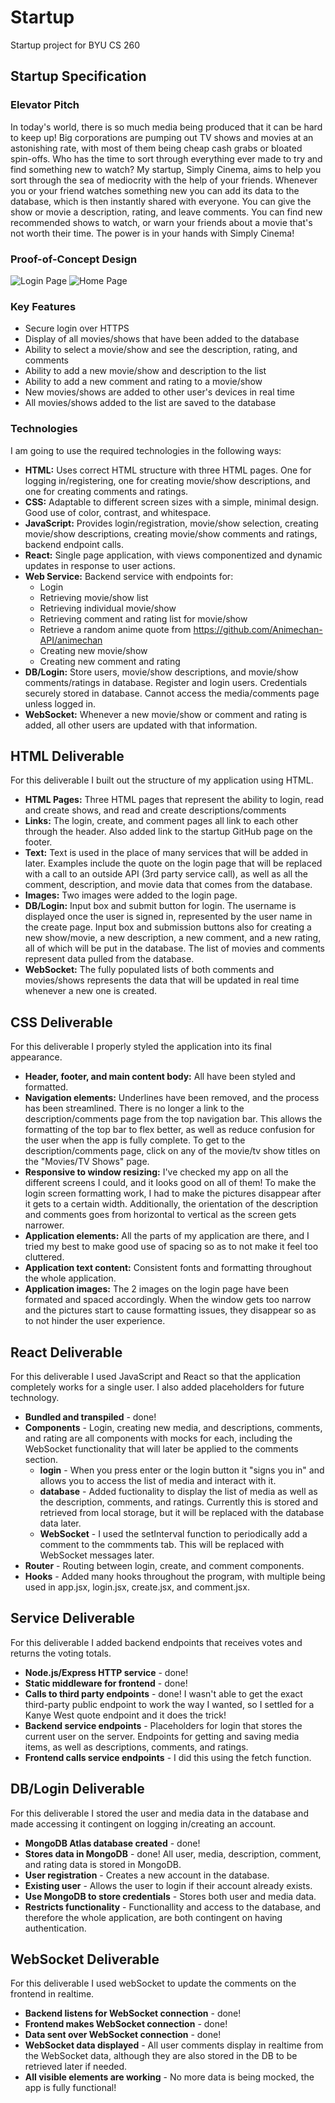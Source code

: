 # Startup
Startup project for BYU CS 260

## Startup Specification ##

### Elevator Pitch ###
In today's world, there is so much media being produced that it can be hard to keep up! Big corporations are pumping out TV shows and movies 
at an astonishing rate, with most of them being cheap cash grabs or bloated spin-offs. Who has the time to sort through everything ever made 
to try and find something new to watch? My startup, Simply Cinema, aims to help you sort through the sea of mediocrity with the help of your 
friends. Whenever you or your friend watches something new you can add its data to the database, which is then instantly shared with everyone. 
You can give the show or movie a description, rating, and leave comments. You can find new recommended shows to watch, or warn your friends 
about a movie that's not worth their time. The power is in your hands with Simply Cinema!

### Proof-of-Concept Design ###
![Login Page](images/loginPage.png)
![Home Page](images/homePage.png)

### Key Features ###
- Secure login over HTTPS
- Display of all movies/shows that have been added to the database
- Ability to select a movie/show and see the description, rating, and comments
- Ability to add a new movie/show and description to the list
- Ability to add a new comment and rating to a movie/show
- New movies/shows are added to other user's devices in real time
- All movies/shows added to the list are saved to the database

### Technologies ###
I am going to use the required technologies in the following ways:

- **HTML:** Uses correct HTML structure with three HTML pages. One for logging in/registering, one for creating movie/show descriptions, and one for creating comments and ratings.
- **CSS:** Adaptable to different screen sizes with a simple, minimal design. Good use of color, contrast, and whitespace.
- **JavaScript:** Provides login/registration, movie/show selection, creating movie/show descriptions, creating movie/show comments and 
ratings, backend endpoint calls.
- **React:** Single page application, with views componentized and dynamic updates in response to user actions.
- **Web Service:** Backend service with endpoints for:
  - Login
  - Retrieving movie/show list
  - Retrieving individual movie/show
  - Retrieving comment and rating list for movie/show
  - Retrieve a random anime quote from https://github.com/Animechan-API/animechan
  - Creating new movie/show
  - Creating new comment and rating
- **DB/Login:** Store users, movie/show descriptions, and movie/show comments/ratings in database. Register and login users. Credentials securely stored in database. Cannot access the media/comments page unless logged in.
- **WebSocket:** Whenever a new movie/show or comment and rating is added, all other users are updated with that information.

## HTML Deliverable ##
For this deliverable I built out the structure of my application using HTML.

- **HTML Pages:** Three HTML pages that represent the ability to login, read and create shows, and read and create descriptions/comments
- **Links:** The login, create, and comment pages all link to each other through the header. Also added link to the startup GitHub page on the footer.
- **Text:** Text is used in the place of many services that will be added in later. Examples include the quote on the login page that will be replaced with a call to an outside API (3rd party service call), as well as all the comment, description, and movie data that comes from the database.
- **Images:** Two images were added to the login page.
- **DB/Login:** Input box and submit button for login. The username is displayed once the user is signed in, represented by the user name in the create page. Input box and submission buttons also for creating a new show/movie, a new description, a new comment, and a new rating, all of which will be put in the database. The list of movies and comments represent data pulled from the database.
- **WebSocket:** The fully populated lists of both comments and movies/shows represents the data that will be updated in real time whenever a new one is created.

## CSS Deliverable ##
For this deliverable I properly styled the application into its final appearance.

- **Header, footer, and main content body:** All have been styled and formatted.
- **Navigation elements:** Underlines have been removed, and the process has been streamlined. There is no longer a link to the description/comments page from the top navigation bar. This allows the formatting of the top bar to flex better, as well as reduce confusion for the user when the app is fully complete. To get to the description/comments page, click on any of the movie/tv show titles on the "Movies/TV Shows" page.
- **Responsive to window resizing:** I've checked my app on all the different screens I could, and it looks good on all of them! To make the login screen formatting work, I had to make the pictures disappear after it gets to a certain width. Additionally, the orientation of the description and comments goes from horizontal to vertical as the screen gets narrower.
- **Application elements:** All the parts of my application are there, and I tried my best to make good use of spacing so as to not make it feel too cluttered.
- **Application text content:** Consistent fonts and formatting throughout the whole application.
- **Application images:** The 2 images on the login page have been formated and spaced accordingly. When the window gets too narrow and the pictures start to cause formatting issues, they disappear so as to not hinder the user experience. 

## React Deliverable
For this deliverable I used JavaScript and React so that the application completely works for a single user. I also added placeholders for future technology.

- **Bundled and transpiled** - done!
- **Components** - Login, creating new media, and descriptions, comments, and rating are all components with mocks for each, including the WebSocket functionality that will later be applied to the comments section.
  - **login** - When you press enter or the login button it "signs you in" and allows you to access the list of media and interact with it.
  - **database** - Added fuctionality to display the list of media as well as the description, comments, and ratings. Currently this is stored and retrieved from local storage, but it will be replaced with the database data later.
  - **WebSocket** - I used the setInterval function to periodically add a comment to the commments tab. This will be replaced with WebSocket messages later.
- **Router** - Routing between login, create, and comment components.
- **Hooks** - Added many hooks throughout the program, with multiple being used in app.jsx, login.jsx, create.jsx, and comment.jsx.

## Service Deliverable
For this deliverable I added backend endpoints that receives votes and returns the voting totals.

- **Node.js/Express HTTP service** - done!
- **Static middleware for frontend** - done!
- **Calls to third party endpoints** - done! I wasn't able to get the exact third-party public endpoint to work the way I wanted, so I settled for a Kanye West quote endpoint and it does the trick!
- **Backend service endpoints** - Placeholders for login that stores the current user on the server. Endpoints for getting and saving media items, as well as descriptions, comments, and ratings.
- **Frontend calls service endpoints** - I did this using the fetch function.

## DB/Login Deliverable
For this deliverable I stored the user and media data in the database and made accessing it contingent on logging in/creating an account.

- **MongoDB Atlas database created** - done!
- **Stores data in MongoDB** - done! All user, media, description, comment, and rating data is stored in MongoDB.
- **User registration** - Creates a new account in the database.
- **Existing user** - Allows the user to login if their account already exists.
- **Use MongoDB to store credentials** - Stores both user and media data.
- **Restricts functionality** - Functionallity and access to the database, and therefore the whole application, are both contingent on having authentication.

## WebSocket Deliverable
For this deliverable I used webSocket to update the comments on the frontend in realtime.

- **Backend listens for WebSocket connection** - done!
- **Frontend makes WebSocket connection** - done!
- **Data sent over WebSocket connection** - done!
- **WebSocket data displayed** - All user comments display in realtime from the WebSocket data, although they are also stored in the DB to be retrieved later if needed.
- **All visible elements are working** - No more data is being mocked, the app is fully functional! 